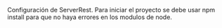 Configuración de ServerRest.
Para iniciar el proyecto se debe usar npm install
para que no haya errores en los modulos de node.